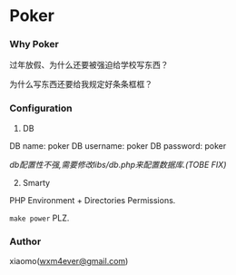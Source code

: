 Poker
=====

### Why Poker ###

过年放假、为什么还要被强迫给学校写东西？

为什么写东西还要给我规定好条条框框？


### Configuration ###

1. DB

  DB name:     poker
  DB username: poker
  DB password: poker

  *db配置性不强,需要修改libs/db.php来配置数据库.(TOBE FIX)*

2. Smarty

  PHP Environment + Directories Permissions.

  `make power` PLZ.


### Author ###

xiaomo(wxm4ever@gmail.com)
